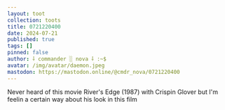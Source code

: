 ```yaml
---
layout: toot
collection: toots
title: 0721220400
date: 2024-07-21
published: true
tags: []
pinned: false
author: ⸸ commander ░ nova ⸸ :~$
avatar: /img/avatar/daemon.jpeg
mastodon: https://mastodon.online/@cmdr_nova/0721220400
---
```


Never heard of this movie River's Edge (1987) with Crispin Glover but I'm feelin a certain way about his look in this film
